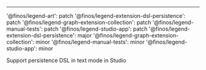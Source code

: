 ---
'@finos/legend-art': patch
'@finos/legend-extension-dsl-persistence': patch
'@finos/legend-graph-extension-collection': patch
'@finos/legend-manual-tests': patch
'@finos/legend-studio-app': patch
'@finos/legend-extension-dsl-persistence': major
'@finos/legend-graph-extension-collection': minor
'@finos/legend-manual-tests': minor
'@finos/legend-studio-app': minor

Support persistence DSL in text mode in Studio
